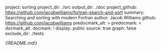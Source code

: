 project: sorting
project_dir: ./src
output_dir: ./doc
project_github: https://github.com/jacobwilliams/fortran-search-and-sort
summary: Searching and sorting with modern Fortran
author: Jacob Williams
github: https://github.com/jacobwilliams
predocmark_alt: >
predocmark: <
docmark_alt:
docmark: !
display: public
source: true
graph: false
exclude_dir: ./tests

{!README.md!}
